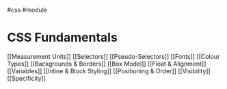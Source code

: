 #css #module 

# CSS Fundamentals
[[Measurement Units]]
[[Selectors]]
[[Pseudo-Selectors]]
[[Fonts]]
[[Colour Types]]
[[Backgrounds & Borders]]
[[Box Model]]
[[Float & Alignment]]
[[Variables]]
[[Inline & Block Styling]]
[[Positioning & Order]]
[[Visibility]]
[[Specificity]]